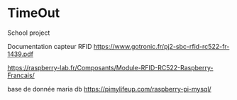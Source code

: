 # TimeOut
School project 

Documentation capteur RFID
https://www.gotronic.fr/pj2-sbc-rfid-rc522-fr-1439.pdf

https://raspberry-lab.fr/Composants/Module-RFID-RC522-Raspberry-Francais/


base de donnée maria db 
https://pimylifeup.com/raspberry-pi-mysql/
